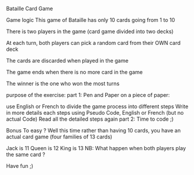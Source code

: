 Bataille Card Game

Game logic
This game of Bataille has only 10 cards going from 1 to 10

There is two players in the game (card game divided into two decks)

At each turn, both players can pick a random card from their OWN card deck

The cards are discarded when played in the game

The game ends when there is no more card in the game

The winner is the one who won the most turns

purpose of the exercise:
part 1: Pen and Paper
on a piece of paper:

use English or French to divide the game process into different steps
Write in more details each steps using Pseudo Code, English or French (but no actual Code)
Read all the detailed steps again
part 2:
Time to code ;)

Bonus
To easy ? Well this time rather than having 10 cards, you have an actual card game (four families of 13 cards)

Jack is 11
Queen is 12
King is 13
NB: What happen when both players play the same card ?

Have fun ;)